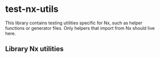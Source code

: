 # test-nx-utils

This library contains testing utilities specific for Nx, such as helper functions or generator files.
Only helpers that import from Nx should live here.

## Library Nx utilities
